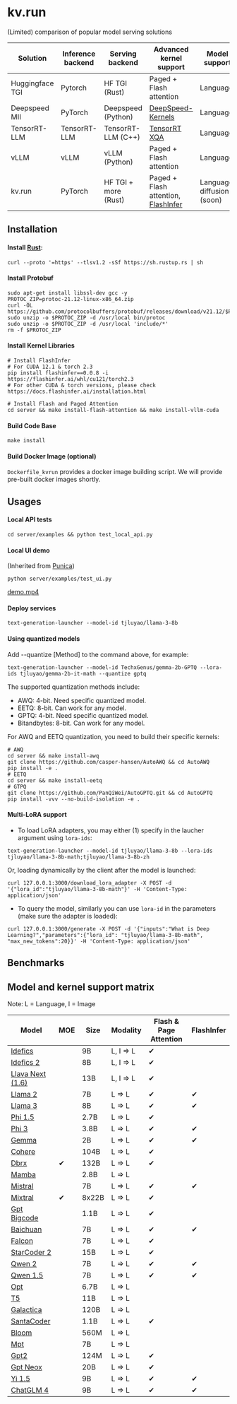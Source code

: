 # kv.run
(Limited) comparison of popular model serving solutions

| Solution        | Inference backend | Serving backend      | Advanced kernel support                                                                          | Model support               |
|-----------------|-------------------|----------------------|--------------------------------------------------------------------------------------------------|-----------------------------|
| Huggingface TGI | Pytorch           | HF TGI (Rust)        | Paged + Flash attention                                                                          | Language                    |
| Deepspeed MII   | PyTorch           | Deepspeed (Python)   | [DeepSpeed-Kernels](https://github.com/microsoft/DeepSpeed-Kernels)                              | Language                    |
| TensorRT-LLM    | TensorRT-LLM      | TensorRT-LLM (C++)   | [TensorRT XQA](https://github.com/NVIDIA/TensorRT-LLM/blob/main/docs/source/blogs/XQA-kernel.md) | Language                    |
| vLLM            | vLLM              | vLLM (Python)        | Paged + Flash attention                                                                          | Language                    |
| kv.run          | PyTorch           | HF TGI + more (Rust) | Paged + Flash attention, [FlashInfer](https://github.com/flashinfer-ai/flashinfer)               | Language, diffusion (soon) |



## Installation

#### Install [Rust](https://rustup.rs/):
```shell
curl --proto '=https' --tlsv1.2 -sSf https://sh.rustup.rs | sh
```
#### Install Protobuf
```shell
sudo apt-get install libssl-dev gcc -y
PROTOC_ZIP=protoc-21.12-linux-x86_64.zip
curl -OL https://github.com/protocolbuffers/protobuf/releases/download/v21.12/$PROTOC_ZIP
sudo unzip -o $PROTOC_ZIP -d /usr/local bin/protoc
sudo unzip -o $PROTOC_ZIP -d /usr/local 'include/*'
rm -f $PROTOC_ZIP
```

#### Install Kernel Libraries
```shell
# Install FlashInfer
# For CUDA 12.1 & torch 2.3
pip install flashinfer==0.0.8 -i https://flashinfer.ai/whl/cu121/torch2.3
# For other CUDA & torch versions, please check https://docs.flashinfer.ai/installation.html

# Install Flash and Paged Attention
cd server && make install-flash-attention && make install-vllm-cuda
```

#### Build Code Base
```shell
make install
```

#### Build Docker Image (optional)
`Dockerfile_kvrun` provides a docker image building script. We will provide pre-built docker images shortly. 

## Usages
#### Local API tests
```shell
cd server/examples && python test_local_api.py
```
#### Local UI demo
(Inherited from [Punica](https://github.com/punica-ai/punica))
```shell
python server/examples/test_ui.py
```
[demo.mp4](https://github.com/mlsys-io/kv.run/assets/12567967/977b09fb-bd90-4757-85ab-e5fc2a58cd93)

#### Deploy services
```shell
text-generation-launcher --model-id tjluyao/llama-3-8b
```
#### Using quantized models
Add --quantize [Method] to the command above, for example:
```shell
text-generation-launcher --model-id TechxGenus/gemma-2b-GPTQ --lora-ids tjluyao/gemma-2b-it-math --quantize gptq
```
The supported quantization methods include:
- AWQ: 4-bit. Need specific quantized model.
- EETQ: 8-bit. Can work for any model.
- GPTQ: 4-bit. Need specific quantized model.
- Bitandbytes: 8-bit. Can work for any model.

For AWQ and EETQ quantization, you need to build their specific kernels:
```shell
# AWQ
cd server && make install-awq
git clone https://github.com/casper-hansen/AutoAWQ && cd AutoAWQ
pip install -e .
# EETQ
cd server && make install-eetq
# GTPQ
git clone https://github.com/PanQiWei/AutoGPTQ.git && cd AutoGPTQ
pip install -vvv --no-build-isolation -e .
```

#### Multi-LoRA support
- To load LoRA adapters, you may either (1) specify in the laucher argument using `lora-ids`:
```shell
text-generation-launcher --model-id tjluyao/llama-3-8b --lora-ids tjluyao/llama-3-8b-math;tjluyao/llama-3-8b-zh
```
Or, loading dynamically by the client after the model is launched: 
```shell
curl 127.0.0.1:3000/download_lora_adapter -X POST -d '{"lora_id":"tjluyao/llama-3-8b-math"}' -H 'Content-Type: application/json'
```
- To query the model, similarly you can use `lora-id` in the parameters (make sure the adapter is loaded): 
```shell
curl 127.0.0.1:3000/generate -X POST -d '{"inputs":"What is Deep Learning?","parameters":{"lora_id": "tjluyao/llama-3-8b-math", "max_new_tokens":20}}' -H 'Content-Type: application/json' 
```

## Benchmarks


## Model and kernel support matrix
Note: L = Language, I = Image

| Model                                                                        | MOE | Size  | Modality | Flash & Page Attention | FlashInfer |
|------------------------------------------------------------------------------|-----|-------|----------|---------------------|------------|
| [Idefics](https://huggingface.co/HuggingFaceM4/idefics-9b)                   |     | 9B    | L, I ⇒ L | ✔                   |            |            
| [Idefics 2](https://huggingface.co/HuggingFaceM4/idefics2-8b)                |     | 8B    | L, I ⇒ L | ✔                   |            |            
| [Llava Next (1.6)](https://huggingface.co/llava-hf/llava-v1.6-vicuna-13b-hf) |     | 13B   | L, I ⇒ L | ✔                   |            |            
| [Llama 2](https://huggingface.co/meta-llama/Llama-2-7b-hf)                   |     | 7B    | L ⇒ L   | ✔                   | ✔          |           
| [Llama 3](https://huggingface.co/meta-llama/Meta-Llama-3-8B-Instruct)        |     | 8B    | L ⇒ L   | ✔                   | ✔          |           
| [Phi 1.5](https://huggingface.co/microsoft/phi-2)                            |     | 2.7B  | L ⇒ L   | ✔                   |            |            
| [Phi 3](https://huggingface.co/microsoft/Phi-3-mini-4k-instruct)             |     | 3.8B  | L ⇒ L   | ✔                   | ✔          |               
| [Gemma](https://huggingface.co/google/gemma-2b)                              |     | 2B    | L ⇒ L   | ✔                   | ✔          |           
| [Cohere](https://huggingface.co/CohereForAI/c4ai-command-r-plus)             |     | 104B  | L ⇒ L   | ✔                   |            |            
| [Dbrx](https://huggingface.co/databricks/dbrx-instruct)                      | ✔   | 132B  | L ⇒ L   | ✔                   |            |            
| [Mamba](https://huggingface.co/state-spaces/mamba-2.8b-slimpj)               |     | 2.8B  | L ⇒ L   |                     |            |            
| [Mistral](https://huggingface.co/mistralai/Mistral-7B-Instruct-v0.3)         |     | 7B    | L ⇒ L   | ✔                   | ✔          |         
| [Mixtral](https://huggingface.co/mistralai/Mixtral-8x22B-Instruct-v0.1)      | ✔   | 8x22B | L ⇒ L   | ✔                   |            |            
| [Gpt Bigcode](https://huggingface.co/bigcode/gpt_bigcode-santacoder)         |     | 1.1B  | L ⇒ L   | ✔                   |            |            
| [Baichuan](https://huggingface.co/baichuan-inc/Baichuan2-7B-Chat)            |     | 7B    | L ⇒ L   | ✔                   | ✔          |            
| [Falcon](https://huggingface.co/tiiuae/falcon-7b-instruct)                   |     | 7B    | L ⇒ L   | ✔                   |            |            
| [StarCoder 2](https://huggingface.co/bigcode/starcoder2-15b-instruct-v0.1)   |     | 15B   | L ⇒ L   | ✔                   |            |            
| [Qwen 2](https://huggingface.co/Qwen/Qwen2-7B-Instruct)                      |     | 7B    | L ⇒ L   | ✔                   | ✔          |                 
| [Qwen 1.5](https://huggingface.co/Qwen/Qwen1.5-7B-Chat)                      |     | 7B    | L ⇒ L   | ✔                   | ✔          |                
| [Opt](https://huggingface.co/facebook/opt-6.7b)                              |     | 6.7B  | L ⇒ L   |                     |            |            
| [T5](https://huggingface.co/google-t5/t5-11b)                                |     | 11B   | L ⇒ L   |                     |            |            
| [Galactica](https://huggingface.co/facebook/galactica-120b)                  |     | 120B  | L ⇒ L   |                     |            |            
| [SantaCoder](https://huggingface.co/bigcode/santacoder)                      |     | 1.1B  | L ⇒ L   | ✔                   |            |            
| [Bloom](https://huggingface.co/bigscience/bloom-560m)                        |     | 560M  | L ⇒ L   |                     |            |            
| [Mpt](https://huggingface.co/mosaicml/mpt-7b-instruct)                       |     | 7B    | L ⇒ L   |                     |            |            
| [Gpt2](https://huggingface.co/openai-community/gpt2)                         |     | 124M  | L ⇒ L   | ✔                   |            |            
| [Gpt Neox](https://huggingface.co/EleutherAI/gpt-neox-20b)                   |     | 20B   | L ⇒ L   | ✔                   |            |            
| [Yi 1.5](https://huggingface.co/01-ai/Yi-1.5-9B-Chat)                        |     | 9B    | L ⇒ L   | ✔                   |         ✔  |            
| [ChatGLM 4](https://huggingface.co/THUDM/glm-4-9b-chat)                      |     | 9B    | L ⇒ L   | ✔                   | ✔          |            
